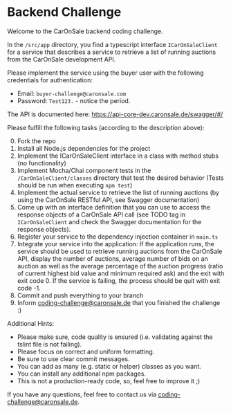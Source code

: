 # Backend Challenge

Welcome to the CarOnSale backend coding challenge.

In the `/src/app` directory, you find a typescript interface `ICarOnSaleClient` for a service that describes a service to retrieve a list of running auctions from the CarOnSale development API.

Please implement the service using the buyer user with the following credentials for authentication:
- Email: `buyer-challenge@caronsale.com`
- Password: `Test123.` - notice the period.

The API is documented here: https://api-core-dev.caronsale.de/swagger/#/

Please fulfill the following tasks (according to the description above):

0. Fork the repo
1. Install all Node.js dependencies for the project
2. Implement the ICarOnSaleClient interface in a class with method stubs (no functionality) 
3. Implement Mocha/Chai component tests in the ``/CarOnSaleClient/classes`` directory that test the desired behavior (Tests should be run when executing ``npm test``)
4. Implement the actual service to retrieve the list of running auctions (by using the CarOnSale RESTful API, see Swagger documentation)
5. Come up with an interface definition that you can use to access the response objects of a CarOnSale API call (see TODO tag in `ICarOnSaleClient` and check the Swagger documentation for the response objects).
6. Register your service to the dependency injection container in ``main.ts``
7. Integrate your service into the application: If the application runs, the service should be used to retrieve running auctions from the CarOnSale API, display the number of auctions, average number of bids on an auction as well as the average percentage of the auction progress (ratio of current highest bid value and minimum required ask) and the exit with exit code 0. If the service is failing, the process should be quit with exit code -1.
8. Commit and push everything to your branch
9. Inform <coding-challenge@caronsale.de> that you finished the challenge :)

Additional Hints:

 * Please make sure, code quality is ensured (i.e. validating against the tslint file is not failing).
 * Please focus on correct and uniform formatting.
 * Be sure to use clear commit messages.
 * You can add as many (e.g. static or helper) classes as you want.
 * You can install any additional npm packages.
 * This is not a production-ready code, so, feel free to improve it ;)
 
If you have any questions, feel free to contact us via <coding-challenge@caronsale.de>.

